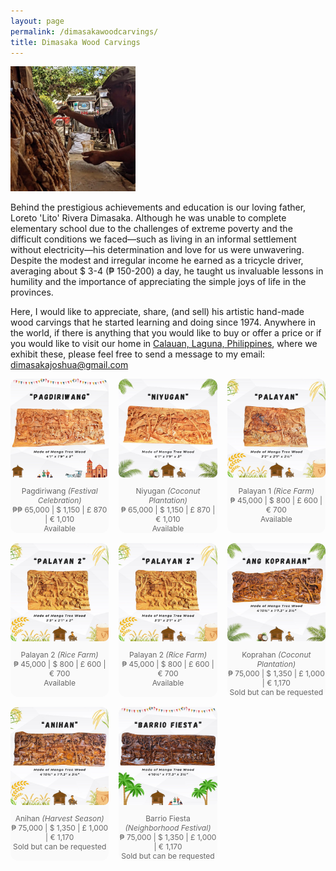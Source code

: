 ```yaml
---
layout: page
permalink: /dimasakawoodcarvings/
title: Dimasaka Wood Carvings
---
```


<div class="home">

<dl id="" class="wp-caption alignright" style="max-width: 200px">
    <dt><a href="/images/papa.jpg"><img class="" src="/images/papa.jpg"/></a></dt>
</dl>

<p>Behind the prestigious achievements and education is our loving father, Loreto 'Lito' Rivera Dimasaka. Although he was unable to complete elementary school due to the challenges of extreme poverty and the difficult conditions we faced—such as living in an informal settlement without electricity—his determination and love for us were unwavering. Despite the modest and irregular income he earned as a tricycle driver, averaging about $ 3-4 (₱ 150-200) a day, he taught us invaluable lessons in humility and the importance of appreciating the simple joys of life in the provinces.</p>

<p>Here, I would like to appreciate, share, (and sell) his artistic hand-made wood carvings that he started learning and doing since 1974. Anywhere in the world, if there is anything that you would like to buy or offer a price or if you would like to visit our home in <a href="https://maps.app.goo.gl/xt6fXFTUGfNULWML6">Calauan, Laguna, Philippines</a>, where we exhibit these, please feel free to send a message to my email: <a href="mailto:dimasakajoshua@gmail.com">dimasakajoshua@gmail.com</a></p>

<style>
  .gallery-grid {
    display: grid;
    grid-template-columns: repeat(3, 1fr); /* 3 columns on desktop */
    gap: 16px;
    margin-bottom: 2rem;
  }

  .carousel-item {
    background: #fafafa;
    border-radius: 12px;
    overflow: hidden;
    position: relative;
  }

  /* Make the image container scrollable horizontally */
  .carousel-strip {
    display: flex;
    gap: 8px;
    overflow-x: auto;
    padding-bottom: 10px;
  }

  /* Ensure images fill the grid item, keeping them square */
  .carousel-strip img {
    width: 100%;  /* Make image width 100% of its container */
    height: 100%; /* Make image height 100% of its container */
    object-fit: cover; /* Cover the space while maintaining aspect ratio */
    border-radius: 8px;
    flex-shrink: 0;
  }

  /* Hide the scrollbar in a cleaner way */
  .carousel-strip::-webkit-scrollbar {
    height: 6px;
  }

  .carousel-strip::-webkit-scrollbar-thumb {
    background-color: #ccc;
    border-radius: 3px;
  }

  /* Caption styles */
  figcaption {
    font-size: 0.75rem;
    text-align: center;
    color: #666;
    margin-top: 4px;
  }

  /* Responsive grid (for smaller screens) */
  @media (max-width: 768px) {
    .gallery-grid {
      grid-template-columns: repeat(2, 1fr); /* 2 columns for medium screens */
    }
    .carousel-strip img {
      height: 100%; /* Image will fill container */
      width: 100%;
    }
  }

  @media (max-width: 480px) {
    .gallery-grid {
      grid-template-columns: 1fr; /* 1 column for small screens */
    }
    .carousel-strip img {
      height: 100%; /* Image will fill container */
      width: 100%;
    }
  }
</style>

<!-- <h2>Instagram-like Collage</h2> -->

<div class="gallery-grid">


  <div class="carousel-item">
    <div class="carousel-strip">
      <img src="/images/dimasakawoodcarvings/pagdiriwang/1.png" alt="1a">
      <img src="/images/dimasakawoodcarvings/pagdiriwang/2.png" alt="1b">
      <img src="/images/dimasakawoodcarvings/pagdiriwang/3.png" alt="1c">
      <img src="/images/dimasakawoodcarvings/pagdiriwang/4.jpg" alt="1d">
      <img src="/images/dimasakawoodcarvings/pagdiriwang/5.jpg" alt="1e">
      <img src="/images/dimasakawoodcarvings/pagdiriwang/6.jpg" alt="1f">
    </div>
    <figcaption>Pagdiriwang <i>(Festival Celebration)</i><br>₱₱ 65,000 | $ 1,150 | £ 870 | € 1,010<br>Available</figcaption>
  </div>

  <div class="carousel-item">
    <div class="carousel-strip">
      <img src="/images/dimasakawoodcarvings/niyugan/1.jpg" alt="1a">
      <img src="/images/dimasakawoodcarvings/niyugan/2.jpg" alt="1b">
      <img src="/images/dimasakawoodcarvings/niyugan/3.jpg" alt="1c">
      <img src="/images/dimasakawoodcarvings/niyugan/4.jpg" alt="1d">
      <img src="/images/dimasakawoodcarvings/niyugan/5.jpg" alt="1e">
      <img src="/images/dimasakawoodcarvings/niyugan/6.jpg" alt="1f">
    </div>
    <figcaption>Niyugan <i>(Coconut Plantation)</i><br>₱ 65,000 | $ 1,150 | £ 870 | € 1,010<br>Available</figcaption>
  </div>

  <div class="carousel-item">
    <div class="carousel-strip">
      <img src="/images/dimasakawoodcarvings/palayan1/1.jpg" alt="1a">
      <img src="/images/dimasakawoodcarvings/palayan1/2.jpg" alt="1b">
      <img src="/images/dimasakawoodcarvings/palayan1/3.jpg" alt="1c">
      <img src="/images/dimasakawoodcarvings/palayan1/4.jpg" alt="1d">
      <img src="/images/dimasakawoodcarvings/palayan1/5.jpg" alt="1e">
      <img src="/images/dimasakawoodcarvings/palayan1/6.jpg" alt="1f">
    </div>
    <figcaption>Palayan 1 <i>(Rice Farm)</i><br>₱ 45,000 | $ 800 | £ 600 | € 700<br>Available</figcaption>
  </div>

  <div class="carousel-item">
    <div class="carousel-strip">
      <img src="/images/dimasakawoodcarvings/palayan2/1.jpg" alt="1a">
      <img src="/images/dimasakawoodcarvings/palayan2/2.jpg" alt="1b">
      <img src="/images/dimasakawoodcarvings/palayan2/3.jpg" alt="1c">
      <img src="/images/dimasakawoodcarvings/palayan2/4.jpg" alt="1d">
      <img src="/images/dimasakawoodcarvings/palayan2/5.jpg" alt="1e">
      <img src="/images/dimasakawoodcarvings/palayan2/6.jpg" alt="1f">
    </div>
    <figcaption>Palayan 2 <i>(Rice Farm)</i><br>₱ 45,000 | $ 800 | £ 600 | € 700<br>Available</figcaption>
  </div>

  <div class="carousel-item">
    <div class="carousel-strip">
      <img src="/images/dimasakawoodcarvings/palayan2/1.jpg" alt="1a">
      <img src="/images/dimasakawoodcarvings/palayan2/2.jpg" alt="1b">
      <img src="/images/dimasakawoodcarvings/palayan2/3.jpg" alt="1c">
      <img src="/images/dimasakawoodcarvings/palayan2/4.jpg" alt="1d">
      <img src="/images/dimasakawoodcarvings/palayan2/5.jpg" alt="1e">
      <img src="/images/dimasakawoodcarvings/palayan2/6.jpg" alt="1f">
    </div>
    <figcaption>Palayan 2 <i>(Rice Farm)</i><br>₱ 45,000 | $ 800 | £ 600 | € 700<br>Available</figcaption>
  </div>

  <div class="carousel-item">
    <div class="carousel-strip">
      <img src="/images/dimasakawoodcarvings/koprahan/1.jpg" alt="1a">
      <img src="/images/dimasakawoodcarvings/koprahan/2.jpg" alt="1b">
      <img src="/images/dimasakawoodcarvings/koprahan/3.jpg" alt="1c">
    </div>
    <figcaption>Koprahan <i>(Coconut Plantation)</i><br>₱ 75,000 | $ 1,350 | £ 1,000 | € 1,170<br>Sold but can be requested</figcaption>
  </div>

  <div class="carousel-item">
    <div class="carousel-strip">
      <img src="/images/dimasakawoodcarvings/anihan/1.jpg" alt="1a">
      <img src="/images/dimasakawoodcarvings/anihan/2.jpg" alt="1b">
      <img src="/images/dimasakawoodcarvings/anihan/3.jpg" alt="1c">
    </div>
    <figcaption>Anihan <i>(Harvest Season)</i><br>₱ 75,000 | $ 1,350 | £ 1,000 | € 1,170<br>Sold but can be requested</figcaption>
  </div>

  <div class="carousel-item">
    <div class="carousel-strip">
      <img src="/images/dimasakawoodcarvings/barriofiesta/1.jpg" alt="1a">
      <img src="/images/dimasakawoodcarvings/barriofiesta/2.jpg" alt="1b">
      <img src="/images/dimasakawoodcarvings/barriofiesta/3.jpg" alt="1c">
    </div>
    <figcaption>Barrio Fiesta <i>(Neighborhood Festival)</i><br>₱ 75,000 | $ 1,350 | £ 1,000 | € 1,170<br>Sold but can be requested</figcaption>
  </div>

</div>
